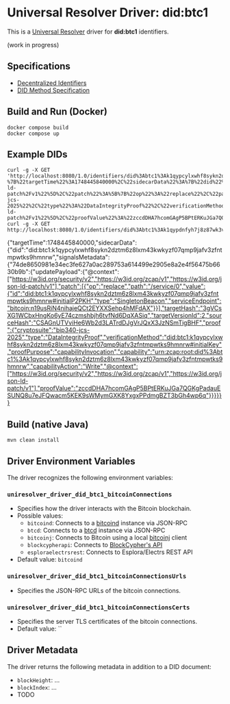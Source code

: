 # Universal Resolver Driver: did:btc1

This is a [Universal Resolver](https://github.com/decentralized-identity/universal-resolver/) driver for **did:btc1** identifiers.

(work in progress)

## Specifications

* [Decentralized Identifiers](https://www.w3.org/TR/did-1.0/)
* [DID Method Specification](https://dcdpr.github.io/did-btc1/)

## Build and Run (Docker)

```
docker compose build
docker compose up
```

## Example DIDs

```
curl -g -X GET 'http://localhost:8080/1.0/identifiers/did%3Abtc1%3Ak1qypcylxwhf8sykn2dztm6z8lxm43kwkyzf07qmp9jafv3zfntmpwtks9hmnrw?%7B%22targetTime%22%3A1748445840000%2C%22sidecarData%22%3A%7B%22did%22%3A%22did%3Abtc1%3Ak1qypcylxwhf8sykn2dztm6z8lxm43kwkyzf07qmp9jafv3zfntmpwtks9hmnrw%22%2C%22signalsMetadata%22%3A%7B%2274de8650981e34ec3fe627a0ac289753a614499e2905e8a2e4f56475b6630b9b%22%3A%7B%22updatePayload%22%3A%7B%22%40context%22%3A%5B%22https%3A%2F%2Fw3id.org%2Fsecurity%2Fv2%22%2C%22https%3A%2F%2Fw3id.org%2Fzcap%2Fv1%22%2C%22https%3A%2F%2Fw3id.org%2Fjson-ld-patch%2Fv1%22%5D%2C%22patch%22%3A%5B%7B%22op%22%3A%22replace%22%2C%22path%22%3A%22%2Fservice%2F0%22%2C%22value%22%3A%7B%22id%22%3A%22did%3Abtc1%3Ak1qypcylxwhf8sykn2dztm6z8lxm43kwkyzf07qmp9jafv3zfntmpwtks9hmnrw%23initialP2PKH%22%2C%22type%22%3A%22SingletonBeacon%22%2C%22serviceEndpoint%22%3A%22bitcoin%3An19usRiN4nihajeQCt2EYXXSehp4hMFdAX%22%7D%7D%5D%2C%22targetHash%22%3A%223gVCsXG1WCbxHngKo6yE74czmshbjh6tvfNd6DqXASiq%22%2C%22targetVersionId%22%3A2%2C%22sourceHash%22%3A%22CSAGnUTVviHe6Wb2d3LATrdDJgVrJQxX3JzNSmTigBHF%22%2C%22proof%22%3A%7B%22cryptosuite%22%3A%22bip340-jcs-2025%22%2C%22type%22%3A%22DataIntegrityProof%22%2C%22verificationMethod%22%3A%22did%3Abtc1%3Ak1qypcylxwhf8sykn2dztm6z8lxm43kwkyzf07qmp9jafv3zfntmpwtks9hmnrw%23initialKey%22%2C%22proofPurpose%22%3A%22capabilityInvocation%22%2C%22capability%22%3A%22urn%3Azcap%3Aroot%3Adid%253Abtc1%253Ak1qypcylxwhf8sykn2dztm6z8lxm43kwkyzf07qmp9jafv3zfntmpwtks9hmnrw%22%2C%22capabilityAction%22%3A%22Write%22%2C%22%40context%22%3A%5B%22https%3A%2F%2Fw3id.org%2Fsecurity%2Fv2%22%2C%22https%3A%2F%2Fw3id.org%2Fzcap%2Fv1%22%2C%22https%3A%2F%2Fw3id.org%2Fjson-ld-patch%2Fv1%22%5D%2C%22proofValue%22%3A%22zccdDHA7hcomGAgP5BPtERKuJGa7QGKgPadauESUNQ8u7eJFQwacm5KEK9sWMymGXK8YxgxPPdmgBZT3bGh4wp6q%22%7D%7D%7D%7D%7D%7D'
curl -g -X GET http://localhost:8080/1.0/identifiers/did%3Abtc1%3Ak1qypdnfyh7j8z87wk3vylqaz9t8psnkws8k5e2ccl9c0zqwwt5uyjeeg7f3knj
```

{"targetTime":1748445840000,"sidecarData":{"did":"did:btc1:k1qypcylxwhf8sykn2dztm6z8lxm43kwkyzf07qmp9jafv3zfntmpwtks9hmnrw","signalsMetadata":{"74de8650981e34ec3fe627a0ac289753a614499e2905e8a2e4f56475b6630b9b":{"updatePayload":{"@context":["https://w3id.org/security/v2","https://w3id.org/zcap/v1","https://w3id.org/json-ld-patch/v1"],"patch":[{"op":"replace","path":"/service/0","value":{"id":"did:btc1:k1qypcylxwhf8sykn2dztm6z8lxm43kwkyzf07qmp9jafv3zfntmpwtks9hmnrw#initialP2PKH","type":"SingletonBeacon","serviceEndpoint":"bitcoin:n19usRiN4nihajeQCt2EYXXSehp4hMFdAX"}}],"targetHash":"3gVCsXG1WCbxHngKo6yE74czmshbjh6tvfNd6DqXASiq","targetVersionId":2,"sourceHash":"CSAGnUTVviHe6Wb2d3LATrdDJgVrJQxX3JzNSmTigBHF","proof":{"cryptosuite":"bip340-jcs-2025","type":"DataIntegrityProof","verificationMethod":"did:btc1:k1qypcylxwhf8sykn2dztm6z8lxm43kwkyzf07qmp9jafv3zfntmpwtks9hmnrw#initialKey","proofPurpose":"capabilityInvocation","capability":"urn:zcap:root:did%3Abtc1%3Ak1qypcylxwhf8sykn2dztm6z8lxm43kwkyzf07qmp9jafv3zfntmpwtks9hmnrw","capabilityAction":"Write","@context":["https://w3id.org/security/v2","https://w3id.org/zcap/v1","https://w3id.org/json-ld-patch/v1"],"proofValue":"zccdDHA7hcomGAgP5BPtERKuJGa7QGKgPadauESUNQ8u7eJFQwacm5KEK9sWMymGXK8YxgxPPdmgBZT3bGh4wp6q"}}}}}}


## Build (native Java)

	mvn clean install
	
## Driver Environment Variables

The driver recognizes the following environment variables:

### `uniresolver_driver_did_btc1_bitcoinConnections`

 * Specifies how the driver interacts with the Bitcoin blockchain.
 * Possible values: 
   * `bitcoind`: Connects to a [bitcoind](https://bitcoin.org/en/full-node) instance via JSON-RPC
   * `btcd`: Connects to a [btcd](https://github.com/btcsuite/btcd) instance via JSON-RPC
   * `bitcoinj`: Connects to Bitcoin using a local [bitcoinj](https://bitcoinj.github.io/) client
   * `blockcypherapi`: Connects to [BlockCypher's API](https://www.blockcypher.com/dev/bitcoin/)
   * `esploraelectrsrest`: Connects to Esplora/Electrs REST API
 * Default value: `bitcoind`

### `uniresolver_driver_did_btc1_bitcoinConnectionsUrls`

 * Specifies the JSON-RPC URLs of the bitcoin connections.

### `uniresolver_driver_did_btc1_bitcoinConnectionsCerts`

 * Specifies the server TLS certificates of the bitcoin connections.
 * Default value: ``

## Driver Metadata

The driver returns the following metadata in addition to a DID document:

* `blockHeight`: ...
* `blockIndex`: ...
* TODO
